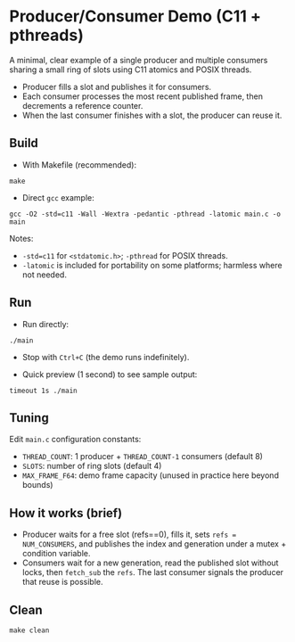 # Producer/Consumer Demo (C11 + pthreads)

A minimal, clear example of a single producer and multiple consumers sharing a small ring of slots using C11 atomics and POSIX threads.

- Producer fills a slot and publishes it for consumers.
- Each consumer processes the most recent published frame, then decrements a reference counter.
- When the last consumer finishes with a slot, the producer can reuse it.

## Build

- With Makefile (recommended):

```
make
```

- Direct `gcc` example:

```
gcc -O2 -std=c11 -Wall -Wextra -pedantic -pthread -latomic main.c -o main
```

Notes:
- `-std=c11` for `<stdatomic.h>`; `-pthread` for POSIX threads.
- `-latomic` is included for portability on some platforms; harmless where not needed.

## Run

- Run directly:

```
./main
```

- Stop with `Ctrl+C` (the demo runs indefinitely).

- Quick preview (1 second) to see sample output:

```
timeout 1s ./main
```

## Tuning

Edit `main.c` configuration constants:
- `THREAD_COUNT`: 1 producer + `THREAD_COUNT-1` consumers (default 8)
- `SLOTS`: number of ring slots (default 4)
- `MAX_FRAME_F64`: demo frame capacity (unused in practice here beyond bounds)

## How it works (brief)

- Producer waits for a free slot (refs==0), fills it, sets `refs = NUM_CONSUMERS`, and publishes the index and generation under a mutex + condition variable.
- Consumers wait for a new generation, read the published slot without locks, then `fetch_sub` the `refs`. The last consumer signals the producer that reuse is possible.

## Clean

```
make clean
```

